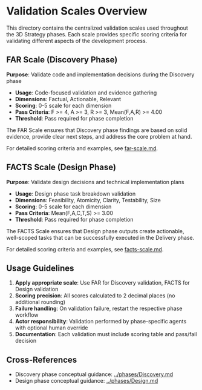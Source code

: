# Validation Scales Overview

This directory contains the centralized validation scales used throughout the 3D Strategy phases. Each scale provides specific scoring criteria for validating different aspects of the development process.

## FAR Scale (Discovery Phase)

**Purpose**: Validate code and implementation decisions during the Discovery phase
- **Usage**: Code-focused validation and evidence gathering
- **Dimensions**: Factual, Actionable, Relevant
- **Scoring**: 0-5 scale for each dimension
- **Pass Criteria**: F >= 4, A >= 3, R >= 3, Mean(F,A,R) >= 4.00
- **Threshold**: Pass required for phase completion

The FAR Scale ensures that Discovery phase findings are based on solid evidence, provide clear next steps, and address the core problem at hand.

For detailed scoring criteria and examples, see [far-scale.md](./far-scale.md).

## FACTS Scale (Design Phase)

**Purpose**: Validate design decisions and technical implementation plans
- **Usage**: Design phase task breakdown validation
- **Dimensions**: Feasibility, Atomicity, Clarity, Testability, Size
- **Scoring**: 0-5 scale for each dimension
- **Pass Criteria**: Mean(F,A,C,T,S) >= 3.00
- **Threshold**: Pass required for phase completion

The FACTS Scale ensures that Design phase outputs create actionable, well-scoped tasks that can be successfully executed in the Delivery phase.

For detailed scoring criteria and examples, see [facts-scale.md](./facts-scale.md).

## Usage Guidelines

1. **Apply appropriate scale**: Use FAR for Discovery validation, FACTS for Design validation
2. **Scoring precision**: All scores calculated to 2 decimal places (no additional rounding)
3. **Failure handling**: On validation failure, restart the respective phase workflow
4. **Actor responsibility**: Validation performed by phase-specific agents with optional human override
5. **Documentation**: Each validation must include scoring table and pass/fail decision

## Cross-References

- Discovery phase conceptual guidance: [../phases/Discovery.md](../phases/Discovery.md)
- Design phase conceptual guidance: [../phases/Design.md](../phases/Design.md)